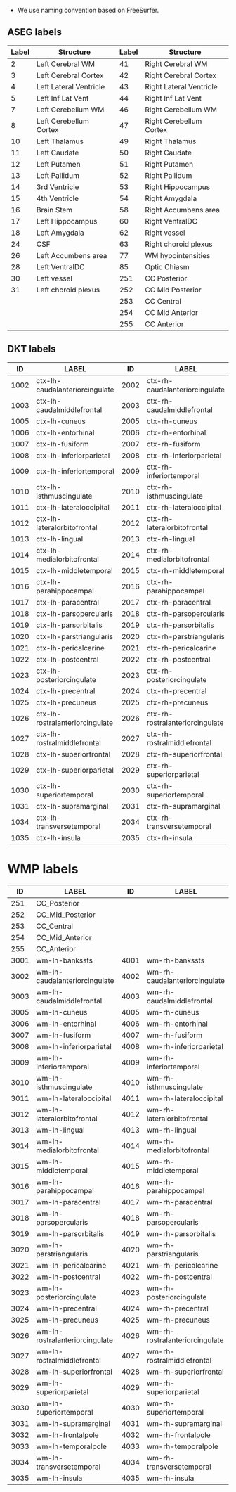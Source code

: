 * We use naming convention based on FreeSurfer.

## ASEG labels
| Label | Structure              | Label | Structure               |
| ----- | ---------------------- | ----- | ----------------------- |
| 2     | Left Cerebral WM       | 41    | Right Cerebral WM       |
| 3     | Left Cerebral Cortex   | 42    | Right Cerebral Cortex   |
| 4     | Left Lateral Ventricle | 43    | Right Lateral Ventricle |
| 5     | Left Inf Lat Vent      | 44    | Right Inf Lat Vent      |
| 7     | Left Cerebellum WM     | 46    | Right Cerebellum WM     |
| 8     | Left Cerebellum Cortex | 47    | Right Cerebellum Cortex |
| 10    | Left Thalamus          | 49    | Right Thalamus          |
| 11    | Left Caudate           | 50    | Right Caudate           |
| 12    | Left Putamen           | 51    | Right Putamen           |
| 13    | Left Pallidum          | 52    | Right Pallidum          |
| 14    | 3rd Ventricle          | 53    | Right Hippocampus       |
| 15    | 4th Ventricle          | 54    | Right Amygdala          |
| 16    | Brain Stem             | 58    | Right Accumbens area    |
| 17    | Left Hippocampus       | 60    | Right VentralDC         |
| 18    | Left Amygdala          | 62    | Right vessel            |
| 24    | CSF                    | 63    | Right choroid plexus    |
| 26    | Left Accumbens area    | 77    | WM hypointensities      |
| 28    | Left VentralDC         | 85    | Optic Chiasm            |
| 30    | Left vessel            | 251   | CC Posterior            |
| 31    | Left choroid plexus    | 252   | CC Mid Posterior        |
|       |                        | 253   | CC Central              |
|       |                        | 254   | CC Mid Anterior         |
|       |                        | 255   | CC Anterior             |

## DKT labels

| ID   | LABEL                           | ID   | LABEL                           |
|------|---------------------------------|------|---------------------------------|
| 1002 | ctx-lh-caudalanteriorcingulate  | 2002 | ctx-rh-caudalanteriorcingulate  |
| 1003 | ctx-lh-caudalmiddlefrontal      | 2003 | ctx-rh-caudalmiddlefrontal      |
| 1005 | ctx-lh-cuneus                   | 2005 | ctx-rh-cuneus                   |
| 1006 | ctx-lh-entorhinal               | 2006 | ctx-rh-entorhinal               |
| 1007 | ctx-lh-fusiform                 | 2007 | ctx-rh-fusiform                 |
| 1008 | ctx-lh-inferiorparietal         | 2008 | ctx-rh-inferiorparietal         |
| 1009 | ctx-lh-inferiortemporal         | 2009 | ctx-rh-inferiortemporal         |
| 1010 | ctx-lh-isthmuscingulate         | 2010 | ctx-rh-isthmuscingulate         |
| 1011 | ctx-lh-lateraloccipital         | 2011 | ctx-rh-lateraloccipital         |
| 1012 | ctx-lh-lateralorbitofrontal     | 2012 | ctx-rh-lateralorbitofrontal     |
| 1013 | ctx-lh-lingual                  | 2013 | ctx-rh-lingual                  |
| 1014 | ctx-lh-medialorbitofrontal      | 2014 | ctx-rh-medialorbitofrontal      |
| 1015 | ctx-lh-middletemporal           | 2015 | ctx-rh-middletemporal           |
| 1016 | ctx-lh-parahippocampal          | 2016 | ctx-rh-parahippocampal          |
| 1017 | ctx-lh-paracentral              | 2017 | ctx-rh-paracentral              |
| 1018 | ctx-lh-parsopercularis          | 2018 | ctx-rh-parsopercularis          |
| 1019 | ctx-lh-parsorbitalis            | 2019 | ctx-rh-parsorbitalis            |
| 1020 | ctx-lh-parstriangularis         | 2020 | ctx-rh-parstriangularis         |
| 1021 | ctx-lh-pericalcarine            | 2021 | ctx-rh-pericalcarine            |
| 1022 | ctx-lh-postcentral              | 2022 | ctx-rh-postcentral              |
| 1023 | ctx-lh-posteriorcingulate       | 2023 | ctx-rh-posteriorcingulate       |
| 1024 | ctx-lh-precentral               | 2024 | ctx-rh-precentral               |
| 1025 | ctx-lh-precuneus                | 2025 | ctx-rh-precuneus                |
| 1026 | ctx-lh-rostralanteriorcingulate | 2026 | ctx-rh-rostralanteriorcingulate |
| 1027 | ctx-lh-rostralmiddlefrontal     | 2027 | ctx-rh-rostralmiddlefrontal     |
| 1028 | ctx-lh-superiorfrontal          | 2028 | ctx-rh-superiorfrontal          |
| 1029 | ctx-lh-superiorparietal         | 2029 | ctx-rh-superiorparietal         |
| 1030 | ctx-lh-superiortemporal         | 2030 | ctx-rh-superiortemporal         |
| 1031 | ctx-lh-supramarginal            | 2031 | ctx-rh-supramarginal            |
| 1034 | ctx-lh-transversetemporal       | 2034 | ctx-rh-transversetemporal       |
| 1035 | ctx-lh-insula                   | 2035 | ctx-rh-insula                   |



# WMP labels
| ID   | LABEL                          | ID   | LABEL                          |
|------|--------------------------------|------|--------------------------------|
| 251  | CC_Posterior                   |      |                                |
| 252  | CC_Mid_Posterior               |      |                                |
| 253  | CC_Central                     |      |                                |
| 254  | CC_Mid_Anterior                |      |                                |
| 255  | CC_Anterior                    |      |                                |
| 3001 | wm-lh-bankssts                 | 4001 | wm-rh-bankssts                 |
| 3002 | wm-lh-caudalanteriorcingulate  | 4002 | wm-rh-caudalanteriorcingulate  |
| 3003 | wm-lh-caudalmiddlefrontal      | 4003 | wm-rh-caudalmiddlefrontal      |
| 3005 | wm-lh-cuneus                   | 4005 | wm-rh-cuneus                   |
| 3006 | wm-lh-entorhinal               | 4006 | wm-rh-entorhinal               |
| 3007 | wm-lh-fusiform                 | 4007 | wm-rh-fusiform                 |
| 3008 | wm-lh-inferiorparietal         | 4008 | wm-rh-inferiorparietal         |
| 3009 | wm-lh-inferiortemporal         | 4009 | wm-rh-inferiortemporal         |
| 3010 | wm-lh-isthmuscingulate         | 4010 | wm-rh-isthmuscingulate         |
| 3011 | wm-lh-lateraloccipital         | 4011 | wm-rh-lateraloccipital         |
| 3012 | wm-lh-lateralorbitofrontal     | 4012 | wm-rh-lateralorbitofrontal     |
| 3013 | wm-lh-lingual                  | 4013 | wm-rh-lingual                  |
| 3014 | wm-lh-medialorbitofrontal      | 4014 | wm-rh-medialorbitofrontal      |
| 3015 | wm-lh-middletemporal           | 4015 | wm-rh-middletemporal           |
| 3016 | wm-lh-parahippocampal          | 4016 | wm-rh-parahippocampal          |
| 3017 | wm-lh-paracentral              | 4017 | wm-rh-paracentral              |
| 3018 | wm-lh-parsopercularis          | 4018 | wm-rh-parsopercularis          |
| 3019 | wm-lh-parsorbitalis            | 4019 | wm-rh-parsorbitalis            |
| 3020 | wm-lh-parstriangularis         | 4020 | wm-rh-parstriangularis         |
| 3021 | wm-lh-pericalcarine            | 4021 | wm-rh-pericalcarine            |
| 3022 | wm-lh-postcentral              | 4022 | wm-rh-postcentral              |
| 3023 | wm-lh-posteriorcingulate       | 4023 | wm-rh-posteriorcingulate       |
| 3024 | wm-lh-precentral               | 4024 | wm-rh-precentral               |
| 3025 | wm-lh-precuneus                | 4025 | wm-rh-precuneus                |
| 3026 | wm-lh-rostralanteriorcingulate | 4026 | wm-rh-rostralanteriorcingulate |
| 3027 | wm-lh-rostralmiddlefrontal     | 4027 | wm-rh-rostralmiddlefrontal     |
| 3028 | wm-lh-superiorfrontal          | 4028 | wm-rh-superiorfrontal          |
| 3029 | wm-lh-superiorparietal         | 4029 | wm-rh-superiorparietal         |
| 3030 | wm-lh-superiortemporal         | 4030 | wm-rh-superiortemporal         |
| 3031 | wm-lh-supramarginal            | 4031 | wm-rh-supramarginal            |
| 3032 | wm-lh-frontalpole              | 4032 | wm-rh-frontalpole              |
| 3033 | wm-lh-temporalpole             | 4033 | wm-rh-temporalpole             |
| 3034 | wm-lh-transversetemporal       | 4034 | wm-rh-transversetemporal       |
| 3035 | wm-lh-insula                   | 4035 | wm-rh-insula                   |
